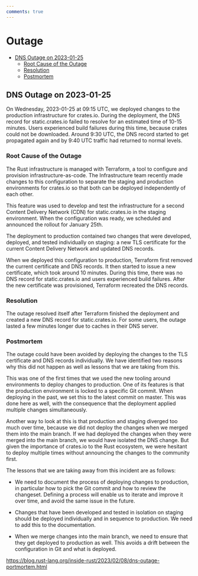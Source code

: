 ```yaml
---
comments: true
---
```


# Outage

- [DNS Outage on 2023-01-25](#dns-outage-on-2023-01-25)
  - [Root Cause of the Outage](#root-cause-of-the-outage)
  - [Resolution](#resolution)
  - [Postmortem](#postmortem)

## DNS Outage on 2023-01-25

On Wednesday, 2023-01-25 at 09:15 UTC, we deployed changes to the production infrastructure for crates.io. During the deployment, the DNS record for static.crates.io failed to resolve for an estimated time of 10-15 minutes. Users experienced build failures during this time, because crates could not be downloaded. Around 9:30 UTC, the DNS record started to get propagated again and by 9:40 UTC traffic had returned to normal levels.

### Root Cause of the Outage

The Rust infrastructure is managed with Terraform, a tool to configure and provision infrastructure-as-code. The Infrastructure team recently made changes to this configuration to separate the staging and production environments for crates.io so that both can be deployed independently of each other.

This feature was used to develop and test the infrastructure for a second Content Delivery Network (CDN) for static.crates.io in the staging environment. When the configuration was ready, we scheduled and announced the rollout for January 25th.

The deployment to production contained two changes that were developed, deployed, and tested individually on staging: a new TLS certificate for the current Content Delivery Network and updated DNS records.

When we deployed this configuration to production, Terraform first removed the current certificate and DNS records. It then started to issue a new certificate, which took around 10 minutes. During this time, there was no DNS record for static.crates.io and users experienced build failures. After the new certificate was provisioned, Terraform recreated the DNS records.

### Resolution

The outage resolved itself after Terraform finished the deployment and created a new DNS record for static.crates.io. For some users, the outage lasted a few minutes longer due to caches in their DNS server.

### Postmortem

The outage could have been avoided by deploying the changes to the TLS certificate and DNS records individually. We have identified two reasons why this did not happen as well as lessons that we are taking from this.

This was one of the first times that we used the new tooling around environments to deploy changes to production. One of its features is that the production environment is locked to a specific Git commit. When deploying in the past, we set this to the latest commit on master. This was done here as well, with the consequence that the deployment applied multiple changes simultaneously.

Another way to look at this is that production and staging diverged too much over time, because we did not deploy the changes when we merged them into the main branch. If we had deployed the changes when they were merged into the main branch, we would have isolated the DNS change. But given the importance of crates.io to the Rust ecosystem, we were hesitant to deploy multiple times without announcing the changes to the community first.

The lessons that we are taking away from this incident are as follows:

- We need to document the process of deploying changes to production, in particular how to pick the Git commit and how to review the changeset. Defining a process will enable us to iterate and improve it over time, and avoid the same issue in the future.

- Changes that have been developed and tested in isolation on staging should be deployed individually and in sequence to production. We need to add this to the documentation.

- When we merge changes into the main branch, we need to ensure that they get deployed to production as well. This avoids a drift between the configuration in Git and what is deployed.

<https://blog.rust-lang.org/inside-rust/2023/02/08/dns-outage-portmortem.html>





